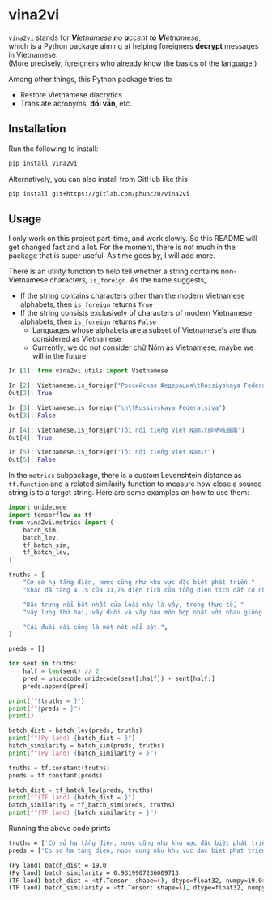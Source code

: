 # vina2vi
`vina2vi` stands for _**Vi**etnamese **n**o **a**ccent **to** **Vi**etnamese_,  
which is a Python package aiming at helping foreigners **decrypt** messages
in Vietnamese.  
(More precisely, foreigners who already know the basics of the language.)

Among other things, this Python package tries to
- Restore Vietnamese diacrytics
- Translate acronyms, **đổi vần**, etc.


## Installation
Run the following to install:

```bash
pip install vina2vi
```

Alternatively, you can also install from GitHub like this

```bash
pip install git+https://gitlab.com/phunc20/vina2vi
```


## Usage
I only work on this project part-time, and work slowly. So this README
will get changed fast and a lot. For the moment, there is not much in
the package that is super useful. As time goes by, I will add more.

There is an utility function to help tell whether a string contains
non-Vietnamese characters, `is_foreign`. As the name suggests,
- If the string contains characters other than the modern Vietnamese alphabets,
  then `is_foreign` returns `True`
- If the string consists exclusively of characters of modern Vietnamese alphabets,
  then `is_foreign` returns `False`
    - Languages whose alphabets are a subset of Vietnamese's are thus considered as Vietnamese
    - Currently, we do not consider chữ Nôm as Vietnamese; maybe we will in the future

```python
In [1]: from vina2vi.utils import Vietnamese

In [2]: Vietnamese.is_foreign("Российская Федерация\tRossiyskaya Federatsiya")
Out[2]: True

In [3]: Vietnamese.is_foreign("\n\tRossiyskaya Federatsiya")
Out[3]: False

In [4]: Vietnamese.is_foreign("Tôi nói tiếng Việt Nam\t碎呐㗂越南")
Out[4]: True

In [5]: Vietnamese.is_foreign("Tôi nói tiếng Việt Nam\t")
Out[5]: False
```

In the `metrics` subpackage, there is a custom Levenshtein distance as `tf.function` and
a related similarity function to measure how close a source string is to a target string.
Here are some examples on how to use them:

```python
import unidecode
import tensorflow as tf
from vina2vi.metrics import (
    batch_sim,
    batch_lev,
    tf_batch_sim,
    tf_batch_lev,
)

truths = [
    "Cơ sở hạ tầng điện, nước cũng như khu vực đặc biệt phát triển "
    "khác đã tăng 4,1% của 31,7% diện tích của tổng diện tích đất có nhiều rừng.",

    "Đặc trưng nổi bật nhất của loài này là vây, trong thực tế, "
    "vây lưng thứ hai, vây đuôi và vây hậu môn hợp nhất với nhau giống như cá chình.",

    "Cái đuôi dài cũng là một nét nổi bật.",
]

preds = []

for sent in truths:
    half = len(sent) // 2
    pred = unidecode.unidecode(sent[:half]) + sent[half:]
    preds.append(pred)

print(f"{truths = }")
print(f"{preds = }")
print()

batch_dist = batch_lev(preds, truths)
print(f"(Py land) {batch_dist = }")
batch_similarity = batch_sim(preds, truths)
print(f"(Py land) {batch_similarity = }")

truths = tf.constant(truths)
preds = tf.constant(preds)

batch_dist = tf_batch_lev(preds, truths)
print(f"(TF land) {batch_dist = }")
batch_similarity = tf_batch_sim(preds, truths)
print(f"(TF land) {batch_similarity = }")
```

Running the above code prints
```bash
truths = ['Cơ sở hạ tầng điện, nước cũng như khu vực đặc biệt phát triển khác đã tăng 4,1% của 31,7% diện tích của tổng diện tích đất có nhiều rừng.', 'Đặc trưng nổi bật nhất của loài này là vây, trong thực tế, vây lưng thứ hai, vây đuôi và vây hậu môn hợp nhất với nhau giống như cá chình.', 'Cái đuôi dài cũng là một nét nổi bật.']
preds = ['Co so ha tang dien, nuoc cung nhu khu vuc dac biet phat trien khac dã tăng 4,1% của 31,7% diện tích của tổng diện tích đất có nhiều rừng.', 'Dac trung noi bat nhat cua loai nay la vay, trong thuc te, vay lung thứ hai, vây đuôi v à vây hậu môn hợp nhất với nhau giống như cá chình.', 'Cai duoi dai cung là một nét nổi bật.']

(Py land) batch_dist = 19.0
(Py land) batch_similarity = 0.9319907236009713
(TF land) batch_dist = <tf.Tensor: shape=(), dtype=float32, numpy=19.0>
(TF land) batch_similarity = <tf.Tensor: shape=(), dtype=float32, numpy=0.9319908>
```
